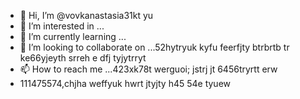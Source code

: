 - 👋 Hi, I’m @vovkanastasia31kt yu
- 👀 I’m interested in ...
- 🌱 I’m currently learning ...
- 💞️ I’m looking to collaborate on ...52hytryuk kyfu feerfjty btrbrtb tr ke66yjeyth srreh e dfj tyjytrryt
- 📫 How to reach me ...423xk78t werguoi; jstrj jt 6456tryrtt erw
- 111475574,chjha weffyuk hwrt jtyjty
 h45 54e tyuew
<!---yrethrthr
vovkanastasia31/vovkanastasia31 is a ✨ special ✨ repository because its `README.md` (this file) appears on your GitHub profile.
You can click the Preview link to take a look at your changes.
--->
